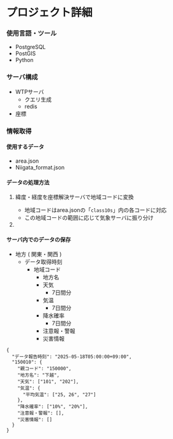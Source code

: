 # プロジェクト詳細
### 使用言語・ツール
- PostgreSQL
- PostGIS
- Python

### サーバ構成
- WTPサーバ
  - クエリ生成
  - redis
- 座標

### 情報取得
#### 使用するデータ
- area.json
- Niigata_format.json

#### データの処理方法
1. 緯度・経度を座標解決サーバで地域コードに変換
    - 地域コードはarea.jsonの「`class10s`」内の各コードに対応
    - この地域コードの範囲に応じて気象サーバに振り分け

2. 

#### サーバ内でのデータの保存
- 地方 ( 関東・関西 )
    - データ取得時刻
        - 地域コード
            - 地方名
            - 天気
                - 7日間分
            - 気温
                - 7日間分
            - 降水確率
                - 7日間分
            - 注意報・警報
            - 災害情報

```
{
  "データ報告時刻": "2025-05-18T05:00:00+09:00",
  "150010": {
    "親コード": "150000",
    "地方名": "下越",
    "天気": ["101", "202"],
    "気温": {
      "平均気温": ["25, 26", "27"]
    },
    "降水確率": ["10%", "20%"],
    "注意報・警報": [],
    "災害情報": []
  }
}
```